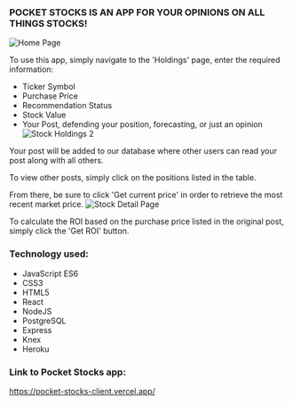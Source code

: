 ### POCKET STOCKS IS AN APP FOR YOUR OPINIONS ON ALL THINGS STOCKS!
![Home Page](https://user-images.githubusercontent.com/70976643/109837069-b286e900-7c3c-11eb-95b7-a3d5654bf7bb.JPG)

To use this app, simply navigate to the 'Holdings' page, enter the required information:

- Ticker Symbol
- Purchase Price
- Recommendation Status
- Stock Value
- Your Post, defending your position, forecasting, or just an opinion
![Stock Holdings 2](https://user-images.githubusercontent.com/70976643/109837130-c5012280-7c3c-11eb-858e-1dd60745b602.JPG)


Your post will be added to our database where other users can read your post along with all others.

To view other posts, simply click on the positions listed in the table.

From there, be sure to click 'Get current price' in order to retrieve the most recent market price.
![Stock Detail Page](https://user-images.githubusercontent.com/70976643/109837160-cd595d80-7c3c-11eb-968b-6c4fdbf200cd.JPG)

To calculate the ROI based on the purchase price listed in the original post, simply click the 'Get ROI' button.

### Technology used:
- JavaScript ES6
- CSS3
- HTML5
- React
- NodeJS
- PostgreSQL
- Express
- Knex
- Heroku

### Link to Pocket Stocks app:
https://pocket-stocks-client.vercel.app/
